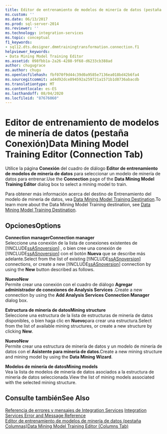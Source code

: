 ```yaml
---
title: Editor de entrenamiento de modelos de minería de datos (pestaña conexión) | Microsoft Docs
ms.custom: ''
ms.date: 06/13/2017
ms.prod: sql-server-2014
ms.reviewer: ''
ms.technology: integration-services
ms.topic: conceptual
f1_keywords:
- sql12.dts.designer.dmmtrainingtransformation.connection.f1
helpviewer_keywords:
- Data Mining Model Training Editor
ms.assetid: 098fbb1a-2a26-4288-9f68-d6233cb388ad
author: chugugrace
ms.author: chugu
ms.openlocfilehash: fbf070f9d44c39d0a9585e7136ea018bd42b6fa4
ms.sourcegitcommit: ad4d92dce894592a259721a1571b1d8736abacdb
ms.translationtype: MT
ms.contentlocale: es-ES
ms.lasthandoff: 08/04/2020
ms.locfileid: "87676060"
---
```

# <a name="data-mining-model-training-editor-connection-tab"></a><span data-ttu-id="9b975-102">Editor de entrenamiento de modelos de minería de datos (pestaña Conexión)</span><span class="sxs-lookup"><span data-stu-id="9b975-102">Data Mining Model Training Editor (Connection Tab)</span></span>
  <span data-ttu-id="9b975-103">Utilice la página **Conexión** del cuadro de diálogo **Editor de entrenamiento de modelos de minería de datos** para seleccionar un modelo de minería de datos para entrenar.</span><span class="sxs-lookup"><span data-stu-id="9b975-103">Use the **Connection** page of the **Data Mining Model Training Editor** dialog box to select a mining model to train.</span></span>  
  
 <span data-ttu-id="9b975-104">Para obtener más información acerca del destino de Entrenamiento del modelo de minería de datos, vea [Data Mining Model Training Destination](data-flow/data-mining-model-training-destination.md).</span><span class="sxs-lookup"><span data-stu-id="9b975-104">To learn more about the Data Mining Model Training destination, see [Data Mining Model Training Destination](data-flow/data-mining-model-training-destination.md).</span></span>  
  
## <a name="options"></a><span data-ttu-id="9b975-105">Opciones</span><span class="sxs-lookup"><span data-stu-id="9b975-105">Options</span></span>  
 <span data-ttu-id="9b975-106">**Connection manager**</span><span class="sxs-lookup"><span data-stu-id="9b975-106">**Connection manager**</span></span>  
 <span data-ttu-id="9b975-107">Seleccione una conexión de la lista de conexiones existentes de [!INCLUDE[ssASnoversion](../includes/ssasnoversion-md.md)] , o bien cree una conexión de [!INCLUDE[ssASnoversion](../includes/ssasnoversion-md.md)] con el botón **Nueva** que se describe más adelante.</span><span class="sxs-lookup"><span data-stu-id="9b975-107">Select from the list of existing [!INCLUDE[ssASnoversion](../includes/ssasnoversion-md.md)] connections, or create a new [!INCLUDE[ssASnoversion](../includes/ssasnoversion-md.md)] connection by using the **New** button described as follows.</span></span>  
  
 <span data-ttu-id="9b975-108">**Nuevo**</span><span class="sxs-lookup"><span data-stu-id="9b975-108">**New**</span></span>  
 <span data-ttu-id="9b975-109">Permite crear una conexión con el cuadro de diálogo **Agregar administrador de conexiones de Analysis Services** .</span><span class="sxs-lookup"><span data-stu-id="9b975-109">Create a new connection by using the **Add Analysis Services Connection Manager** dialog box.</span></span>  
  
 <span data-ttu-id="9b975-110">**Estructura de minería de datos**</span><span class="sxs-lookup"><span data-stu-id="9b975-110">**Mining structure**</span></span>  
 <span data-ttu-id="9b975-111">Seleccione una estructura de la lista de estructuras de minería de datos disponibles, o bien haga clic en **Nuevo**para crear una estructura.</span><span class="sxs-lookup"><span data-stu-id="9b975-111">Select from the list of available mining structures, or create a new structure by clicking **New**.</span></span>  
  
 <span data-ttu-id="9b975-112">**Nuevo**</span><span class="sxs-lookup"><span data-stu-id="9b975-112">**New**</span></span>  
 <span data-ttu-id="9b975-113">Permite crear una estructura de minería de datos y un modelo de minería de datos con el **Asistente para minería de datos**.</span><span class="sxs-lookup"><span data-stu-id="9b975-113">Create a new mining structure and mining model by using the **Data Mining Wizard**.</span></span>  
  
 <span data-ttu-id="9b975-114">**Modelos de minería de datos**</span><span class="sxs-lookup"><span data-stu-id="9b975-114">**Mining models**</span></span>  
 <span data-ttu-id="9b975-115">Vea la lista de modelos de minería de datos asociados a la estructura de minería de datos seleccionada.</span><span class="sxs-lookup"><span data-stu-id="9b975-115">View the list of mining models associated with the selected mining structure.</span></span>  
  
## <a name="see-also"></a><span data-ttu-id="9b975-116">Consulte también</span><span class="sxs-lookup"><span data-stu-id="9b975-116">See Also</span></span>  
 <span data-ttu-id="9b975-117">[Referencia de errores y mensajes de Integration Services](../../2014/integration-services/integration-services-error-and-message-reference.md) </span><span class="sxs-lookup"><span data-stu-id="9b975-117">[Integration Services Error and Message Reference](../../2014/integration-services/integration-services-error-and-message-reference.md) </span></span>  
 [<span data-ttu-id="9b975-118">Editor de entrenamiento de modelos de minería de datos &#40;pestaña Columnas&#41;</span><span class="sxs-lookup"><span data-stu-id="9b975-118">Data Mining Model Training Editor &#40;Columns Tab&#41;</span></span>](../../2014/integration-services/data-mining-model-training-editor-columns-tab.md)  
  
  
